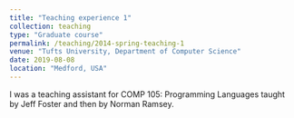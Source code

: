 ```yaml
---
title: "Teaching experience 1"
collection: teaching
type: "Graduate course"
permalink: /teaching/2014-spring-teaching-1
venue: "Tufts University, Department of Computer Science"
date: 2019-08-08
location: "Medford, USA"
---
```


I was a teaching assistant for COMP 105: Programming Languages taught by Jeff Foster and then by Norman Ramsey.

